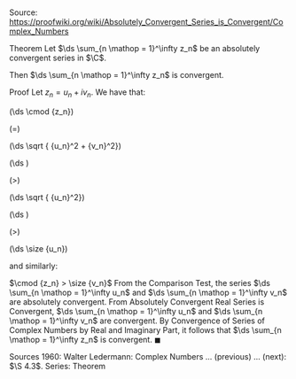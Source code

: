 # 

Source: https://proofwiki.org/wiki/Absolutely_Convergent_Series_is_Convergent/Complex_Numbers

Theorem
Let $\ds \sum_{n \mathop = 1}^\infty z_n$ be an absolutely convergent series in $\C$.

Then $\ds \sum_{n \mathop = 1}^\infty z_n$ is convergent.


Proof
Let $z_n = u_n + i v_n$.
We have that:














\(\ds \cmod {z_n}\)

\(=\)







\(\ds \sqrt { {u_n}^2 + {v_n}^2}\)




















\(\ds \)

\(>\)







\(\ds \sqrt { {u_n}^2}\)




















\(\ds \)

\(>\)







\(\ds \size {u_n}\)









and similarly:

$\cmod {z_n} > \size {v_n}$
From the Comparison Test, the series $\ds \sum_{n \mathop = 1}^\infty u_n$ and $\ds \sum_{n \mathop = 1}^\infty v_n$ are absolutely convergent.
From Absolutely Convergent Real Series is Convergent, $\ds \sum_{n \mathop = 1}^\infty u_n$ and $\ds \sum_{n \mathop = 1}^\infty v_n$ are convergent.
By Convergence of Series of Complex Numbers by Real and Imaginary Part, it follows that $\ds \sum_{n \mathop = 1}^\infty z_n$ is convergent.
$\blacksquare$


Sources
1960: Walter Ledermann: Complex Numbers ... (previous) ... (next): $\S 4.3$. Series: Theorem




